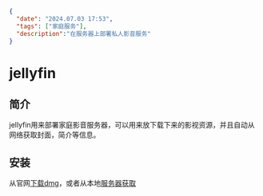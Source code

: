```json
{
  "date": "2024.07.03 17:53",
  "tags": ["家庭服务"],
  "description":"在服务器上部署私人影音服务"
}
```
# jellyfin

## 简介

jellyfin用来部署家庭影音服务器，可以用来放下载下来的影视资源，并且自动从网络获取封面，简介等信息。



## 安装

从官网[下载dmg](https://jellyfin.org/)，或者从本地[服务器获取](http://www.chennann.fun:9090/download/)

